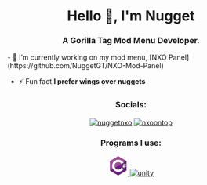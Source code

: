 <h1 align="center">Hello 👋, I'm Nugget</h1>
<h3 align="center">A Gorilla Tag Mod Menu Developer.</h3>
- 🔭 I’m currently working on my mod menu, [NXO Panel](https://github.com/NuggetGT/NXO-Mod-Panel)

- ⚡ Fun fact **I prefer wings over nuggets**
<h3 align="center">Socials:</h3>
<p align="center">
<a href="https://www.youtube.com/@Nugget_NXO" target="blank"><img align="center" src="https://raw.githubusercontent.com/rahuldkjain/github-profile-readme-generator/master/src/images/icons/Social/youtube.svg" alt="nuggetnxo" height="30" width="40" /></a>
<a href="https://discord.gg/nxoontop" target="blank"><img align="center" src="https://raw.githubusercontent.com/rahuldkjain/github-profile-readme-generator/master/src/images/icons/Social/discord.svg" alt="nxoontop" height="30" width="40" /></a>
</p>

<h3 align="center">Programs I use:</h3>
<p align="center"> <a href="https://www.w3schools.com/cs/" target="_blank" rel="noreferrer"> <img src="https://raw.githubusercontent.com/devicons/devicon/master/icons/csharp/csharp-original.svg" alt="csharp" width="40" height="40"/> </a> <a href="https://unity.com/" target="_blank" rel="noreferrer"> <img src="https://www.vectorlogo.zone/logos/unity3d/unity3d-icon.svg" alt="unity" width="40" height="40"/> </a> </p>
